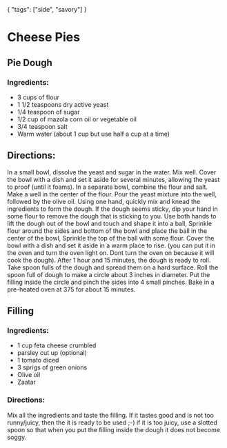 <data>
{
  "tags": ["side", "savory"]
}
</data>

# Cheese Pies

## Pie Dough

### Ingredients:

- 3 cups of flour
- 1 1/2 teaspoons dry active yeast
- 1/4 teaspoon of sugar
- 1/2 cup of mazola corn oil or vegetable oil
- 3/4 teaspoon salt
- Warm water (about 1 cup but use half a cup at a time)

## Directions:
In a small bowl, dissolve the yeast and sugar in the water. Mix well. Cover the bowl with a dish and set it aside for several minutes, allowing the yeast to proof (until it foams).  In a separate bowl, combine the flour and salt.  Make a well in the center of the flour. Pour the yeast mixture into the well, followed by the olive oil.  Using one hand, quickly mix and knead the ingredients to form the dough. If the dough seems sticky, dip your hand in some flour to remove the dough that is sticking to you.  Use both hands to lift the dough out of the bowl and touch and shape it into a ball, Sprinkle flour around the sides and bottom of the bowl and place the ball in the center of the bowl, Sprinkle the top of the ball with some flour. Cover the bowl with a dish and set it aside in a warm place to rise. (you can put it in the oven and turn the oven light on. Dont turn the oven on because it will cook the dough).  After 1 hour and 15 minutes, the dough is ready to roll.  Take spoon fulls of the dough and spread them on a hard surface.  Roll the spoon full of dough to make a circle about 3 inches in diameter.  Put the filling inside the circle and pinch the sides into 4 small pinches.  Bake in a pre-heated oven at 375 for about 15 minutes.

## Filling

### Ingredients:

- 1 cup feta cheese crumbled
- parsley cut up (optional)
- 1 tomato diced
- 3 sprigs of green onions
- Olive oil
- Zaatar

### Directions:

Mix all the ingredients and taste the filling.  If it tastes good and is not too runny/juicy, then the it is ready to be used ;-) if it is too juicy, use a slotted spoon so that when you put the filling inside the dough it does not become soggy. 
